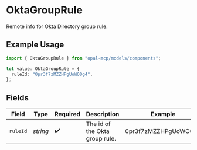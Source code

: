 # OktaGroupRule

Remote info for Okta Directory group rule.

## Example Usage

```typescript
import { OktaGroupRule } from "opal-mcp/models/components";

let value: OktaGroupRule = {
  ruleId: "0pr3f7zMZZHPgUoWO0g4",
};
```

## Fields

| Field                          | Type                           | Required                       | Description                    | Example                        |
| ------------------------------ | ------------------------------ | ------------------------------ | ------------------------------ | ------------------------------ |
| `ruleId`                       | *string*                       | :heavy_check_mark:             | The id of the Okta group rule. | 0pr3f7zMZZHPgUoWO0g4           |